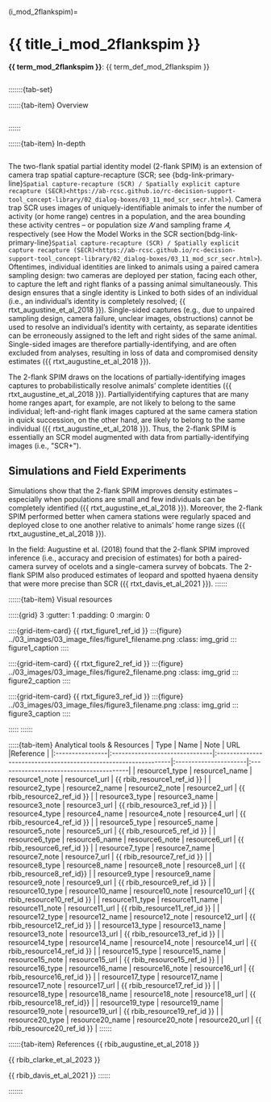 ﻿---
jupytext:
  formats: md:myst
  text_representation:
    extension: .md
    format_name: myst
    format_version: 0.17.2 <!--0.13-->
    jupytext_version: 1.16.4 <!-- 6.5.4-->
kernelspec:
  display_name: Python 3
  language: python
  name: python3
editor_options:
  markdown:
    wrap: none
---
(i_mod_2flankspim)=
# {{ title_i_mod_2flankspim }}

<!--
:::{hint}
replace me with text
:::
-->

**{{ term_mod_2flankspim }}**: {{ term_def_mod_2flankspim }}
```{include} pro_con_assump/mod_2flankspim_apc.md
```

:::::::{tab-set}

::::::{tab-item} Overview
```{include} include/00_coming_soon.md
```
::::::

::::::{tab-item} In-depth
```{include} include/note_adapted_clarke_et_al_2023.md
```

The two-flank spatial partial identity model (2-flank SPIM) is an extension of camera trap spatial capture-recapture (SCR; see {bdg-link-primary-line}`Spatial capture-recapture (SCR) / Spatially explicit capture recapture (SECR)<https://ab-rcsc.github.io/rc-decision-support-tool_concept-library/02_dialog-boxes/03_11_mod_scr_secr.html>`). Camera trap SCR uses images of uniquely-identifiable animals to infer the number of activity (or home range) centres in a population, and the area bounding these activity centres – or population size *𝑁* and sampling frame *𝐴*, respectively (see How the Model Works in the SCR section{bdg-link-primary-line}`Spatial capture-recapture (SCR) / Spatially explicit capture recapture (SECR)<https://ab-rcsc.github.io/rc-decision-support-tool_concept-library/02_dialog-boxes/03_11_mod_scr_secr.html>`). Oftentimes, individual identities are linked to animals using a paired camera sampling design: two cameras are deployed per station, facing each other, to capture the left and right flanks of a passing animal simultaneously. This design ensures that a single identity is Linked to both sides of an individual (i.e., an individual’s identity is completely resolved; {{ rtxt_augustine_et_al_2018 }}). Single-sided captures (e.g., due to unpaired sampling design, camera failure, unclear images, obstructions) cannot be used to resolve an individual’s identity with certainty, as separate identities can be erroneously assigned to the left and right sides of the same animal. Single-sided images are therefore partially-identifying, and are often excluded from analyses, resulting in loss of data and compromised density estimates ({{ rtxt_augustine_et_al_2018 }}).

The 2-flank SPIM draws on the locations of partially-identifying images captures to probabilistically resolve animals’ complete identities ({{ rtxt_augustine_et_al_2018 }}). Partiallyidentifying captures that are many home ranges apart, for example, are not likely to belong to the same individual; left-and-right flank images captured at the same camera station in quick succession, on the other hand, are likely to belong to the same individual ({{ rtxt_augustine_et_al_2018 }}). Thus, the 2-flank SPIM is essentially an SCR model augmented with data from partially-identifying images (i.e., "SCR+").

## Simulations and Field Experiments

Simulations show that the 2-flank SPIM improves density estimates – especially when populations are small and few individuals can be completely identified ({{ rtxt_augustine_et_al_2018 }}). Moreover, the 2-flank SPIM performed better when camera stations were regularly spaced and deployed close to one another relative to animals’ home range sizes ({{ rtxt_augustine_et_al_2018 }}).

In the field: Augustine et al. (2018) found that the 2-flank SPIM improved inference (i.e., accuracy and precision of estimates) for both a paired-camera survey of ocelots and a single-camera survey of bobcats. The 2-flank SPIM also produced estimates of leopard and spotted hyaena density that were more precise than SCR ({{ rtxt_davis_et_al_2021 }}).
::::::

::::::{tab-item} Visual resources

:::::{grid} 3
:gutter: 1
:padding: 0
:margin: 0

::::{grid-item-card} {{ rtxt_figure1_ref_id }}
:::{figure} ../03_images/03_image_files/figure1_filename.png
:class: img_grid
:::
figure1_caption
::::

::::{grid-item-card} {{ rtxt_figure2_ref_id }}
:::{figure} ../03_images/03_image_files/figure2_filename.png
:class: img_grid
:::
figure2_caption
::::

::::{grid-item-card} {{ rtxt_figure3_ref_id }}
:::{figure} ../03_images/03_image_files/figure3_filename.png
:class: img_grid
:::
figure3_caption
::::

:::::
::::::

:::::{tab-item} Analytical tools & Resources
| Type | Name | Note | URL |Reference |
|:----------------|:-------------------------------|:----------------------------------------------------------------|:----------------------|:----------------------------------------|
| resource1_type | resource1_name | resource1_note | resource1_url | {{ rbib_resource1_ref_id }} |
| resource2_type | resource2_name | resource2_note | resource2_url | {{ rbib_resource2_ref_id }} |
| resource3_type | resource3_name | resource3_note | resource3_url | {{ rbib_resource3_ref_id }} |
| resource4_type | resource4_name | resource4_note | resource4_url | {{ rbib_resource4_ref_id }} |
| resource5_type | resource5_name | resource5_note | resource5_url | {{ rbib_resource5_ref_id }} |
| resource6_type | resource6_name | resource6_note | resource6_url | {{ rbib_resource6_ref_id }} |
| resource7_type | resource7_name | resource7_note | resource7_url | {{ rbib_resource7_ref_id }} |
| resource8_type | resource8_name | resource8_note | resource8_url | {{ rbib_resource8_ref_id}} |
| resource9_type | resource9_name | resource9_note | resource9_url | {{ rbib_resource9_ref_id }} |
| resource10_type | resource10_name | resource10_note | resource10_url | {{ rbib_resource10_ref_id }} |
| resource11_type | resource11_name | resource11_note | resource11_url | {{ rbib_resource11_ref_id }} |
| resource12_type | resource12_name | resource12_note | resource12_url | {{ rbib_resource12_ref_id }} |
| resource13_type | resource13_name | resource13_note | resource13_url | {{ rbib_resource13_ref_id }} |
| resource14_type | resource14_name | resource14_note | resource14_url | {{ rbib_resource14_ref_id }} |
| resource15_type | resource15_name | resource15_note | resource15_url | {{ rbib_resource15_ref_id }} |
| resource16_type | resource16_name | resource16_note | resource16_url | {{ rbib_resource16_ref_id }} |
| resource17_type | resource17_name | resource17_note | resource17_url | {{ rbib_resource17_ref_id }} |
| resource18_type | resource18_name | resource18_note | resource18_url | {{ rbib_resource18_ref_id}} |
| resource19_type | resource19_name | resource19_note | resource19_url | {{ rbib_resource19_ref_id }} |
| resource20_type | resource20_name | resource20_note | resource20_url | {{ rbib_resource20_ref_id }} |
::::::

::::::{tab-item} References
{{ rbib_augustine_et_al_2018 }}

{{ rbib_clarke_et_al_2023 }}

{{ rbib_davis_et_al_2021 }}
::::::

:::::::
